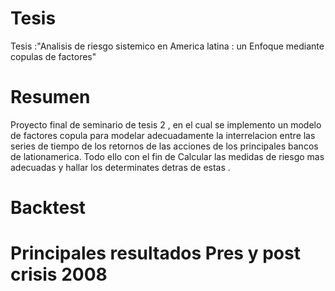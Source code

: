 # Tesis
Tesis :"Analisis de riesgo sistemico en America latina : un Enfoque mediante copulas de factores"

# Resumen
Proyecto final de seminario de tesis 2 , en el cual se implemento un modelo de factores copula para modelar adecuadamente la interrelacion entre las series de tiempo
de los retornos de las acciones de los principales bancos de lationamerica. Todo ello con el fin de Calcular las medidas de riesgo mas adecuadas  y hallar los determinates 
detras de estas .

# Backtest


# Principales resultados Pres y post crisis 2008 
